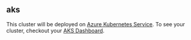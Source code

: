 ## aks

This cluster will be deployed on
[Azure Kubernetes Service](https://azure.microsoft.com/en-ca/services/kubernetes-service/).
To see your cluster, checkout your
[AKS Dashboard](https://portal.azure.com/#view/HubsExtension/BrowseResource/resourceType/Microsoft.ContainerService%2FmanagedClusters).
